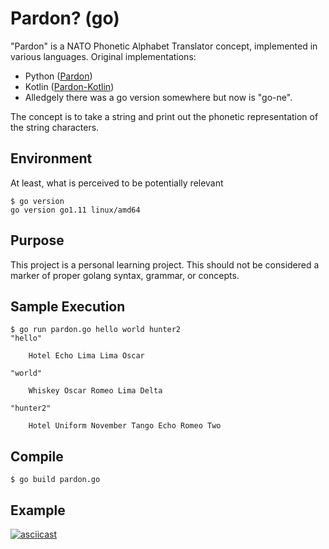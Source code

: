 # Pardon? (go)

"Pardon" is a NATO Phonetic Alphabet Translator concept, implemented in various languages. Original implementations:

- Python ([Pardon](https://github.com/komish/pardon))
- Kotlin ([Pardon-Kotlin](https://github.com/komish/pardon-kotlin))
- Alledgely there was a go version somewhere but now is "go-ne".

The concept is to take a string and print out the phonetic representation of the string characters. 


## Environment

At least, what is perceived to be potentially relevant

```
$ go version
go version go1.11 linux/amd64
```

## Purpose

This project is a personal learning project. This should not be considered a marker of proper golang syntax, grammar, or concepts.

## Sample Execution

```
$ go run pardon.go hello world hunter2
"hello"

	Hotel Echo Lima Lima Oscar

"world"

	Whiskey Oscar Romeo Lima Delta

"hunter2"

	Hotel Uniform November Tango Echo Romeo Two
```

## Compile

```
$ go build pardon.go
```

## Example

[![asciicast](https://asciinema.org/a/ujFi77qkMOV4kZ6NXojs3CR2L.gif)](https://asciinema.org/a/ujFi77qkMOV4kZ6NXojs3CR2L)

